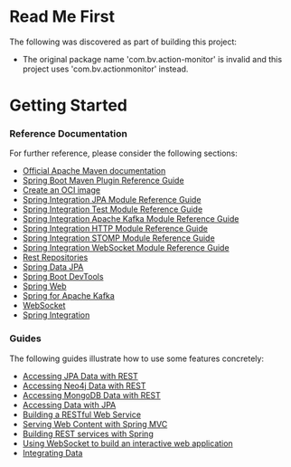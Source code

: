 # Read Me First
The following was discovered as part of building this project:

* The original package name 'com.bv.action-monitor' is invalid and this project uses 'com.bv.actionmonitor' instead.

# Getting Started

### Reference Documentation
For further reference, please consider the following sections:

* [Official Apache Maven documentation](https://maven.apache.org/guides/index.html)
* [Spring Boot Maven Plugin Reference Guide](https://docs.spring.io/spring-boot/docs/3.0.0-M3/maven-plugin/reference/html/)
* [Create an OCI image](https://docs.spring.io/spring-boot/docs/3.0.0-M3/maven-plugin/reference/html/#build-image)
* [Spring Integration JPA Module Reference Guide](https://docs.spring.io/spring-integration/reference/html/jpa.html)
* [Spring Integration Test Module Reference Guide](https://docs.spring.io/spring-integration/reference/html/testing.html)
* [Spring Integration Apache Kafka Module Reference Guide](https://docs.spring.io/spring-integration/reference/html/kafka.html)
* [Spring Integration HTTP Module Reference Guide](https://docs.spring.io/spring-integration/reference/html/http.html)
* [Spring Integration STOMP Module Reference Guide](https://docs.spring.io/spring-integration/reference/html/stomp.html)
* [Spring Integration WebSocket Module Reference Guide](https://docs.spring.io/spring-integration/reference/html/websocket.html)
* [Rest Repositories](https://docs.spring.io/spring-boot/docs/3.0.0-M3/reference/htmlsingle/#howto.data-access.exposing-spring-data-repositories-as-rest)
* [Spring Data JPA](https://docs.spring.io/spring-boot/docs/3.0.0-M3/reference/htmlsingle/#data.sql.jpa-and-spring-data)
* [Spring Boot DevTools](https://docs.spring.io/spring-boot/docs/3.0.0-M3/reference/htmlsingle/#using.devtools)
* [Spring Web](https://docs.spring.io/spring-boot/docs/3.0.0-M3/reference/htmlsingle/#web)
* [Spring for Apache Kafka](https://docs.spring.io/spring-boot/docs/3.0.0-M3/reference/htmlsingle/#messaging.kafka)
* [WebSocket](https://docs.spring.io/spring-boot/docs/3.0.0-M3/reference/htmlsingle/#messaging.websockets)
* [Spring Integration](https://docs.spring.io/spring-boot/docs/3.0.0-M3/reference/htmlsingle/#messaging.spring-integration)

### Guides
The following guides illustrate how to use some features concretely:

* [Accessing JPA Data with REST](https://spring.io/guides/gs/accessing-data-rest/)
* [Accessing Neo4j Data with REST](https://spring.io/guides/gs/accessing-neo4j-data-rest/)
* [Accessing MongoDB Data with REST](https://spring.io/guides/gs/accessing-mongodb-data-rest/)
* [Accessing Data with JPA](https://spring.io/guides/gs/accessing-data-jpa/)
* [Building a RESTful Web Service](https://spring.io/guides/gs/rest-service/)
* [Serving Web Content with Spring MVC](https://spring.io/guides/gs/serving-web-content/)
* [Building REST services with Spring](https://spring.io/guides/tutorials/rest/)
* [Using WebSocket to build an interactive web application](https://spring.io/guides/gs/messaging-stomp-websocket/)
* [Integrating Data](https://spring.io/guides/gs/integration/)

